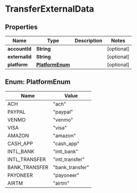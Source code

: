 

# TransferExternalData


## Properties

| Name | Type | Description | Notes |
|------------ | ------------- | ------------- | -------------|
|**accountId** | **String** |  |  [optional] |
|**externalId** | **String** |  |  [optional] |
|**platform** | [**PlatformEnum**](#PlatformEnum) |  |  [optional] |



## Enum: PlatformEnum

| Name | Value |
|---- | -----|
| ACH | &quot;ach&quot; |
| PAYPAL | &quot;paypal&quot; |
| VENMO | &quot;venmo&quot; |
| VISA | &quot;visa&quot; |
| AMAZON | &quot;amazon&quot; |
| CASH_APP | &quot;cash_app&quot; |
| INTL_BANK | &quot;intl_bank&quot; |
| INTL_TRANSFER | &quot;intl_transfer&quot; |
| BANK_TRANSFER | &quot;bank_transfer&quot; |
| PAYONEER | &quot;payoneer&quot; |
| AIRTM | &quot;airtm&quot; |



